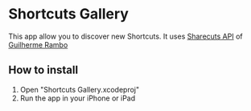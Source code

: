 # Shortcuts Gallery

This app allow you to discover new Shortcuts. It uses [Sharecuts API](https://github.com/insidegui/Sharecuts/blob/master/API.md) of [Guilherme Rambo](https://twitter.com/_inside)


## How to install

1. Open "Shortcuts Gallery.xcodeproj"
2. Run the app in your iPhone or iPad
